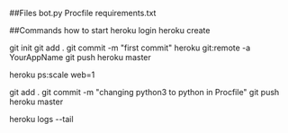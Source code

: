 ##Files
bot.py
Procfile
requirements.txt

##Commands how to start 
heroku login
heroku create

git init
git add .
git commit -m "first commit"
heroku git:remote -a YourAppName
git push heroku master

heroku ps:scale web=1

git add .
git commit -m "changing python3 to python in Procfile"
git push heroku master

heroku logs --tail

